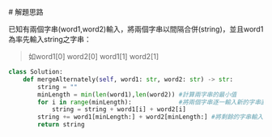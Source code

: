 #​ 解題思路

已知有兩個字串(word1,word2)輸入，將兩個字串以間隔合併(string)，並且word1為率先輸入string之字串：
> 如word1[0] word2[0] word1[1] word2[1]
```python
class Solution:
    def mergeAlternately(self, word1: str, word2: str) -> str:
        string = ""
        minLength = min(len(word1),len(word2)) #計算兩字串的最小值
        for i in range(minLength):             #將兩個字串逐一輸入新的字串直到超過最小值
            string = string + word1[i] + word2[i]
        string += word1[minLength:] + word2[minLength:] #將剩餘的字串輸入至string後方
        return string
```
